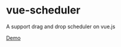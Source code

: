 # vue-scheduler
A support drag and drop scheduler on vue.js

[Demo](https://linmasahiro.github.io/vue-scheduler/)
